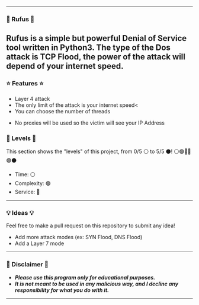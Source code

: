 -----

### 🦎 Rufus 🦎

Rufus is a simple but powerful Denial of Service tool written in Python3.
The type of the Dos attack is TCP Flood, the power of the attack will depend of your internet speed.
-----
### ⭐ Features ⭐

+ Layer 4 attack
+ The only limit of the attack is your internet speed<
+ You can choose the number of threads</strong>
- No proxies will be used so the victim will see your IP Address

### 🎯 Levels 🎯

This section shows the "levels" of this project, from 0/5 ⚪ to 5/5 ⚫!
⚪🟢🔵🔴🟣⚫

* Time: ⚪
* Complexity: 🟢
* Service: 🔴
-----

### 💡 Ideas 💡

Feel free to make a pull request on this repository to submit any idea!

* Add more attack modes (ex: SYN Flood, DNS Flood)
* Add a Layer 7 mode
 
-----

### 📌 Disclaimer 📌

* ***Please use this program only for educational purposes.***
* ***It is not meant to be used in any malicious way, and I decline any responsibility for what you do with it.***
-----
